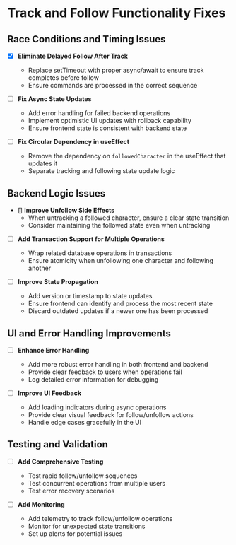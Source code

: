 # Track and Follow Functionality Fixes

## Race Conditions and Timing Issues

- [x] **Eliminate Delayed Follow After Track**
  - Replace setTimeout with proper async/await to ensure track completes before follow
  - Ensure commands are processed in the correct sequence

- [ ] **Fix Async State Updates**
  - Add error handling for failed backend operations
  - Implement optimistic UI updates with rollback capability
  - Ensure frontend state is consistent with backend state

- [ ] **Fix Circular Dependency in useEffect**
  - Remove the dependency on `followedCharacter` in the useEffect that updates it
  - Separate tracking and following state update logic

## Backend Logic Issues

- [] **Improve Unfollow Side Effects**
  - When untracking a followed character, ensure a clear state transition
  - Consider maintaining the followed state even when untracking

- [ ] **Add Transaction Support for Multiple Operations**
  - Wrap related database operations in transactions
  - Ensure atomicity when unfollowing one character and following another

- [ ] **Improve State Propagation**
  - Add version or timestamp to state updates
  - Ensure frontend can identify and process the most recent state
  - Discard outdated updates if a newer one has been processed

## UI and Error Handling Improvements

- [ ] **Enhance Error Handling**
  - Add more robust error handling in both frontend and backend
  - Provide clear feedback to users when operations fail
  - Log detailed error information for debugging

- [ ] **Improve UI Feedback**
  - Add loading indicators during async operations
  - Provide clear visual feedback for follow/unfollow actions
  - Handle edge cases gracefully in the UI

## Testing and Validation

- [ ] **Add Comprehensive Testing**
  - Test rapid follow/unfollow sequences
  - Test concurrent operations from multiple users
  - Test error recovery scenarios

- [ ] **Add Monitoring**
  - Add telemetry to track follow/unfollow operations
  - Monitor for unexpected state transitions
  - Set up alerts for potential issues 